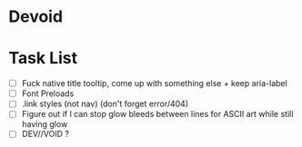 # Devoid

# Task List

- [ ] Fuck native title tooltip, come up with something else + keep aria-label
- [ ] Font Preloads
- [ ] .link styles (not nav) (don't forget error/404)
- [ ] Figure out if I can stop glow bleeds between lines for ASCII art while still having glow
- [ ] DEV//VOID ?
